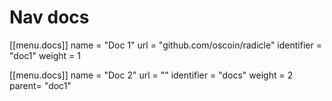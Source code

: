 # Nav docs
[[menu.docs]]
  name = "Doc 1"
  url  = "github.com/oscoin/radicle"
  identifier = "doc1"
  weight = 1

[[menu.docs]]
  name = "Doc 2"
  url  = "\"
  identifier = "docs"
  weight = 2
  parent= "doc1"